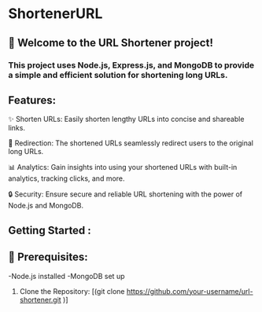 # ShortenerURL

<h2>🚀 Welcome to the URL Shortener project!</h2><be>
  
<h3>This project uses Node.js, Express.js, and MongoDB to provide a simple and efficient solution for shortening long URLs.</h3> <be>

<h2>Features:</h2>

✨ Shorten URLs: Easily shorten lengthy URLs into concise and shareable links.

🔄 Redirection: The shortened URLs seamlessly redirect users to the original long URLs.

📊 Analytics: Gain insights into using your shortened URLs with built-in analytics, tracking clicks, and more.

🔒 Security: Ensure secure and reliable URL shortening with the power of Node.js and MongoDB.

<h2>Getting Started :</h2>

<h2>🔧 Prerequisites:</h2>

-Node.js installed
-MongoDB set up

1. Clone the Repository:
   [(git clone https://github.com/your-username/url-shortener.git
)]





